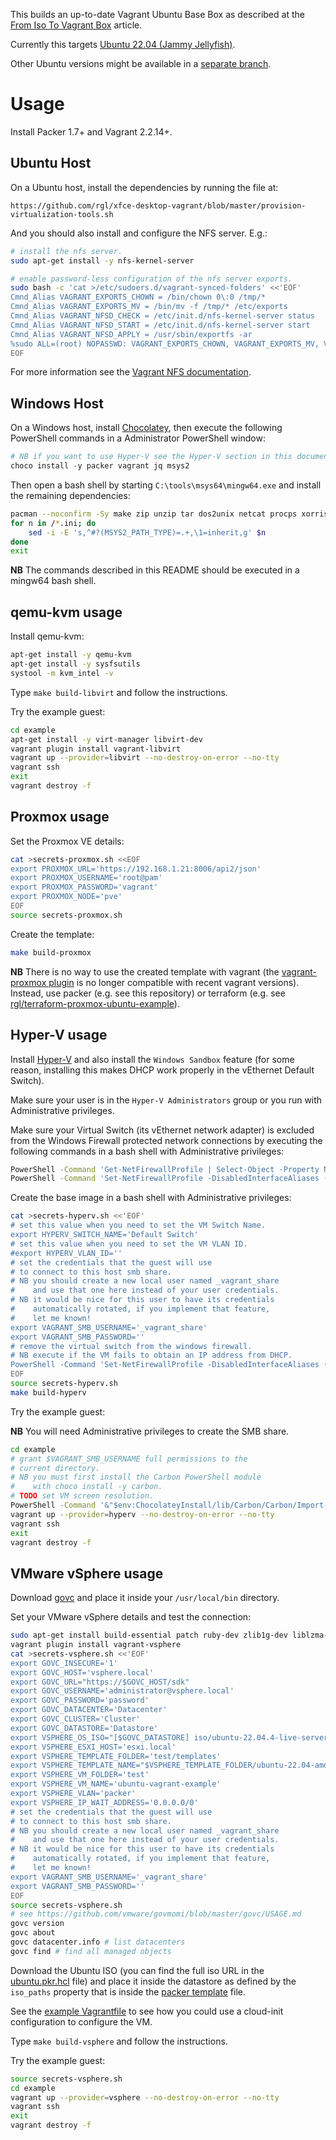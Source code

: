 This builds an up-to-date Vagrant Ubuntu Base Box as described at the [From Iso To Vagrant Box](http://blog.ruilopes.com/from-iso-to-vagrant-box.html) article.

Currently this targets [Ubuntu 22.04 (Jammy Jellyfish)](https://wiki.ubuntu.com/JammyJellyfish/ReleaseNotes).

Other Ubuntu versions might be available in a [separate branch](https://github.com/rgl/ubuntu-vagrant/branches).

# Usage

Install Packer 1.7+ and Vagrant 2.2.14+.

## Ubuntu Host

On a Ubuntu host, install the dependencies by running the file at:

    https://github.com/rgl/xfce-desktop-vagrant/blob/master/provision-virtualization-tools.sh

And you should also install and configure the NFS server. E.g.:

```bash
# install the nfs server.
sudo apt-get install -y nfs-kernel-server

# enable password-less configuration of the nfs server exports.
sudo bash -c 'cat >/etc/sudoers.d/vagrant-synced-folders' <<'EOF'
Cmnd_Alias VAGRANT_EXPORTS_CHOWN = /bin/chown 0\:0 /tmp/*
Cmnd_Alias VAGRANT_EXPORTS_MV = /bin/mv -f /tmp/* /etc/exports
Cmnd_Alias VAGRANT_NFSD_CHECK = /etc/init.d/nfs-kernel-server status
Cmnd_Alias VAGRANT_NFSD_START = /etc/init.d/nfs-kernel-server start
Cmnd_Alias VAGRANT_NFSD_APPLY = /usr/sbin/exportfs -ar
%sudo ALL=(root) NOPASSWD: VAGRANT_EXPORTS_CHOWN, VAGRANT_EXPORTS_MV, VAGRANT_NFSD_CHECK, VAGRANT_NFSD_START, VAGRANT_NFSD_APPLY
EOF
```

For more information see the [Vagrant NFS documentation](https://www.vagrantup.com/docs/synced-folders/nfs.html).

## Windows Host

On a Windows host, install [Chocolatey](https://chocolatey.org/install), then execute the following PowerShell commands in a Administrator PowerShell window:

```powershell
# NB if you want to use Hyper-V see the Hyper-V section in this document.
choco install -y packer vagrant jq msys2
```

Then open a bash shell by starting `C:\tools\msys64\mingw64.exe` and install the remaining dependencies:

```bash
pacman --noconfirm -Sy make zip unzip tar dos2unix netcat procps xorriso mingw-w64-x86_64-libcdio openssh
for n in /*.ini; do
    sed -i -E 's,^#?(MSYS2_PATH_TYPE)=.+,\1=inherit,g' $n
done
exit
```

**NB** The commands described in this README should be executed in a mingw64 bash shell.

## qemu-kvm usage

Install qemu-kvm:

```bash
apt-get install -y qemu-kvm
apt-get install -y sysfsutils
systool -m kvm_intel -v
```

Type `make build-libvirt` and follow the instructions.

Try the example guest:

```bash
cd example
apt-get install -y virt-manager libvirt-dev
vagrant plugin install vagrant-libvirt
vagrant up --provider=libvirt --no-destroy-on-error --no-tty
vagrant ssh
exit
vagrant destroy -f
```

## Proxmox usage

Set the Proxmox VE details:

```bash
cat >secrets-proxmox.sh <<EOF
export PROXMOX_URL='https://192.168.1.21:8006/api2/json'
export PROXMOX_USERNAME='root@pam'
export PROXMOX_PASSWORD='vagrant'
export PROXMOX_NODE='pve'
EOF
source secrets-proxmox.sh
```

Create the template:

```bash
make build-proxmox
```

**NB** There is no way to use the created template with vagrant (the [vagrant-proxmox plugin](https://github.com/telcat/vagrant-proxmox) is no longer compatible with recent vagrant versions). Instead, use packer (e.g. see this repository) or terraform (e.g. see [rgl/terraform-proxmox-ubuntu-example](https://github.com/rgl/terraform-proxmox-ubuntu-example)).

## Hyper-V usage

Install [Hyper-V](https://docs.microsoft.com/en-us/virtualization/hyper-v-on-windows/quick-start/enable-hyper-v)
and also install the `Windows Sandbox` feature (for some reason,
installing this makes DHCP work properly in the vEthernet Default Switch).

Make sure your user is in the `Hyper-V Administrators` group
or you run with Administrative privileges.

Make sure your Virtual Switch (its vEthernet network adapter) is excluded
from the Windows Firewall protected network connections by executing the
following commands in a bash shell with Administrative privileges:

```bash
PowerShell -Command 'Get-NetFirewallProfile | Select-Object -Property Name,DisabledInterfaceAliases'
PowerShell -Command 'Set-NetFirewallProfile -DisabledInterfaceAliases (Get-NetAdapter -name "vEthernet*" | Where-Object {$_.ifIndex}).InterfaceAlias'
```

Create the base image in a bash shell with Administrative privileges:

```bash
cat >secrets-hyperv.sh <<'EOF'
# set this value when you need to set the VM Switch Name.
export HYPERV_SWITCH_NAME='Default Switch'
# set this value when you need to set the VM VLAN ID.
#export HYPERV_VLAN_ID=''
# set the credentials that the guest will use
# to connect to this host smb share.
# NB you should create a new local user named _vagrant_share
#    and use that one here instead of your user credentials.
# NB it would be nice for this user to have its credentials
#    automatically rotated, if you implement that feature,
#    let me known!
export VAGRANT_SMB_USERNAME='_vagrant_share'
export VAGRANT_SMB_PASSWORD=''
# remove the virtual switch from the windows firewall.
# NB execute if the VM fails to obtain an IP address from DHCP.
PowerShell -Command 'Set-NetFirewallProfile -DisabledInterfaceAliases (Get-NetAdapter -name "vEthernet*" | Where-Object {$_.ifIndex}).InterfaceAlias'
EOF
source secrets-hyperv.sh
make build-hyperv
```

Try the example guest:

**NB** You will need Administrative privileges to create the SMB share.

```bash
cd example
# grant $VAGRANT_SMB_USERNAME full permissions to the
# current directory.
# NB you must first install the Carbon PowerShell module
#    with choco install -y carbon.
# TODO set VM screen resolution.
PowerShell -Command '&"$env:ChocolateyInstall/lib/Carbon/Carbon/Import-Carbon.ps1"; Grant-CPermission . $env:VAGRANT_SMB_USERNAME FullControl'
vagrant up --provider=hyperv --no-destroy-on-error --no-tty
vagrant ssh
exit
vagrant destroy -f
```

## VMware vSphere usage

Download [govc](https://github.com/vmware/govmomi/releases/latest) and place it inside your `/usr/local/bin` directory.

Set your VMware vSphere details and test the connection:

```bash
sudo apt-get install build-essential patch ruby-dev zlib1g-dev liblzma-dev
vagrant plugin install vagrant-vsphere
cat >secrets-vsphere.sh <<'EOF'
export GOVC_INSECURE='1'
export GOVC_HOST='vsphere.local'
export GOVC_URL="https://$GOVC_HOST/sdk"
export GOVC_USERNAME='administrator@vsphere.local'
export GOVC_PASSWORD='password'
export GOVC_DATACENTER='Datacenter'
export GOVC_CLUSTER='Cluster'
export GOVC_DATASTORE='Datastore'
export VSPHERE_OS_ISO="[$GOVC_DATASTORE] iso/ubuntu-22.04.4-live-server-amd64.iso"
export VSPHERE_ESXI_HOST='esxi.local'
export VSPHERE_TEMPLATE_FOLDER='test/templates'
export VSPHERE_TEMPLATE_NAME="$VSPHERE_TEMPLATE_FOLDER/ubuntu-22.04-amd64-vsphere"
export VSPHERE_VM_FOLDER='test'
export VSPHERE_VM_NAME='ubuntu-vagrant-example'
export VSPHERE_VLAN='packer'
export VSPHERE_IP_WAIT_ADDRESS='0.0.0.0/0'
# set the credentials that the guest will use
# to connect to this host smb share.
# NB you should create a new local user named _vagrant_share
#    and use that one here instead of your user credentials.
# NB it would be nice for this user to have its credentials
#    automatically rotated, if you implement that feature,
#    let me known!
export VAGRANT_SMB_USERNAME='_vagrant_share'
export VAGRANT_SMB_PASSWORD=''
EOF
source secrets-vsphere.sh
# see https://github.com/vmware/govmomi/blob/master/govc/USAGE.md
govc version
govc about
govc datacenter.info # list datacenters
govc find # find all managed objects
```

Download the Ubuntu ISO (you can find the full iso URL in the [ubuntu.pkr.hcl](ubuntu.pkr.hcl) file) and place it inside the datastore as defined by the `iso_paths` property that is inside the [packer template](ubuntu-vsphere.pkr.hcl) file.

See the [example Vagrantfile](example/Vagrantfile) to see how you could use a cloud-init configuration to configure the VM.

Type `make build-vsphere` and follow the instructions.

Try the example guest:

```bash
source secrets-vsphere.sh
cd example
vagrant up --provider=vsphere --no-destroy-on-error --no-tty
vagrant ssh
exit
vagrant destroy -f
```
